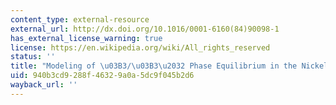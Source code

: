```yaml
---
content_type: external-resource
external_url: http://dx.doi.org/10.1016/0001-6160(84)90098-1
has_external_license_warning: true
license: https://en.wikipedia.org/wiki/All_rights_reserved
status: ''
title: "Modeling of \u03B3/\u03B3\u2032 Phase Equilibrium in the Nickel-Aluminum System"
uid: 940b3cd9-288f-4632-9a0a-5dc9f045b2d6
wayback_url: ''
---
```

